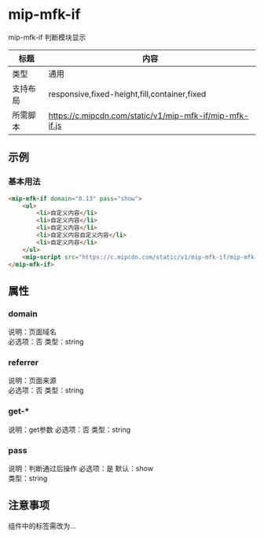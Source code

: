 # mip-mfk-if

mip-mfk-if 判断模块显示

标题|内容
----|----
类型|通用
支持布局|responsive,fixed-height,fill,container,fixed
所需脚本|https://c.mipcdn.com/static/v1/mip-mfk-if/mip-mfk-if.js

## 示例

### 基本用法
```html
<mip-mfk-if domain="0.13" pass="show">
    <ul>
    	<li>自定义内容</li>
    	<li>自定义内容</li>
    	<li>自定义内容</li>
    	<li>自定义内容自定义内容</li>
    	<li>自定义内容</li>
    </ul>
    <mip-script src="https://c.mipcdn.com/static/v1/mip-mfk-if/mip-mfk-if.js"></mip-script>
</mip-mfk-if>
```

## 属性

### domain
说明：页面域名  
必选项：否
类型：string

### referrer
说明：页面来源  
必选项：否
类型：string

### get-*
说明：get参数
必选项：否
类型：string

### pass
说明：判断通过后操作
必选项：是
默认：show  
类型：string

## 注意事项
组件中的<script>...</script>标签需改为<mip-script>...</mip-script>
